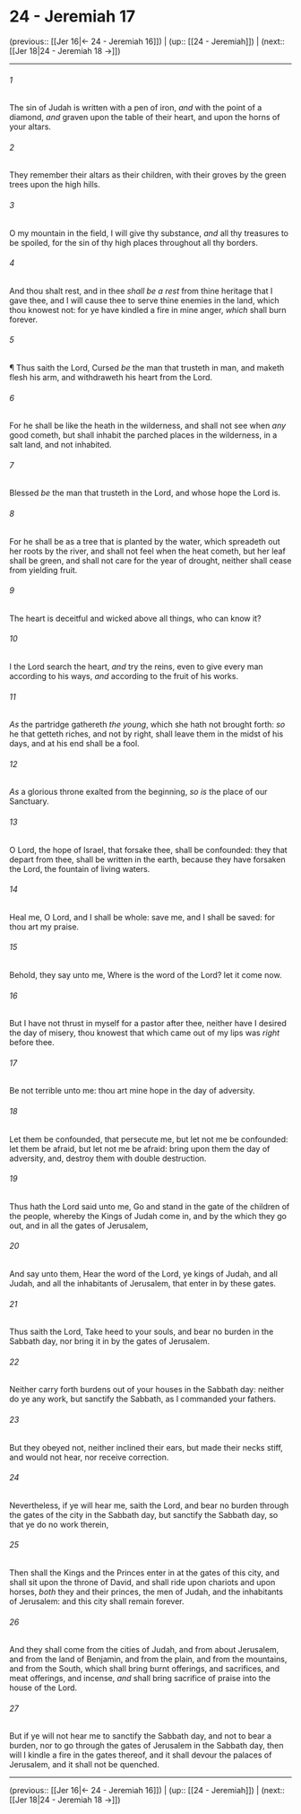 # 24 - Jeremiah 17

(previous:: [[Jer 16|← 24 - Jeremiah 16]]) | (up:: [[24 - Jeremiah]]) | (next:: [[Jer 18|24 - Jeremiah 18 →]])

***


###### 1 
The sin of Judah is written with a pen of iron, _and_ with the point of a diamond, _and_ graven upon the table of their heart, and upon the horns of your altars. 

###### 2 
They remember their altars as their children, with their groves by the green trees upon the high hills. 

###### 3 
O my mountain in the field, I will give thy substance, _and_ all thy treasures to be spoiled, for the sin of thy high places throughout all thy borders. 

###### 4 
And thou shalt rest, and in thee _shall be a rest_ from thine heritage that I gave thee, and I will cause thee to serve thine enemies in the land, which thou knowest not: for ye have kindled a fire in mine anger, _which_ shall burn forever. 

###### 5 
¶ Thus saith the Lord, Cursed _be_ the man that trusteth in man, and maketh flesh his arm, and withdraweth his heart from the Lord. 

###### 6 
For he shall be like the heath in the wilderness, and shall not see when _any_ good cometh, but shall inhabit the parched places in the wilderness, in a salt land, and not inhabited. 

###### 7 
Blessed _be_ the man that trusteth in the Lord, and whose hope the Lord is. 

###### 8 
For he shall be as a tree that is planted by the water, which spreadeth out her roots by the river, and shall not feel when the heat cometh, but her leaf shall be green, and shall not care for the year of drought, neither shall cease from yielding fruit. 

###### 9 
The heart is deceitful and wicked above all things, who can know it? 

###### 10 
I the Lord search the heart, _and_ try the reins, even to give every man according to his ways, _and_ according to the fruit of his works. 

###### 11 
_As_ the partridge gathereth _the young_, which she hath not brought forth: _so_ he that getteth riches, and not by right, shall leave them in the midst of his days, and at his end shall be a fool. 

###### 12 
_As_ a glorious throne exalted from the beginning, _so is_ the place of our Sanctuary. 

###### 13 
O Lord, the hope of Israel, that forsake thee, shall be confounded: they that depart from thee, shall be written in the earth, because they have forsaken the Lord, the fountain of living waters. 

###### 14 
Heal me, O Lord, and I shall be whole: save me, and I shall be saved: for thou art my praise. 

###### 15 
Behold, they say unto me, Where is the word of the Lord? let it come now. 

###### 16 
But I have not thrust in myself for a pastor after thee, neither have I desired the day of misery, thou knowest that which came out of my lips was _right_ before thee. 

###### 17 
Be not terrible unto me: thou art mine hope in the day of adversity. 

###### 18 
Let them be confounded, that persecute me, but let not me be confounded: let them be afraid, but let not me be afraid: bring upon them the day of adversity, and, destroy them with double destruction. 

###### 19 
Thus hath the Lord said unto me, Go and stand in the gate of the children of the people, whereby the Kings of Judah come in, and by the which they go out, and in all the gates of Jerusalem, 

###### 20 
And say unto them, Hear the word of the Lord, ye kings of Judah, and all Judah, and all the inhabitants of Jerusalem, that enter in by these gates. 

###### 21 
Thus saith the Lord, Take heed to your souls, and bear no burden in the Sabbath day, nor bring it in by the gates of Jerusalem. 

###### 22 
Neither carry forth burdens out of your houses in the Sabbath day: neither do ye any work, but sanctify the Sabbath, as I commanded your fathers. 

###### 23 
But they obeyed not, neither inclined their ears, but made their necks stiff, and would not hear, nor receive correction. 

###### 24 
Nevertheless, if ye will hear me, saith the Lord, and bear no burden through the gates of the city in the Sabbath day, but sanctify the Sabbath day, so that ye do no work therein, 

###### 25 
Then shall the Kings and the Princes enter in at the gates of this city, and shall sit upon the throne of David, and shall ride upon chariots and upon horses, _both_ they and their princes, the men of Judah, and the inhabitants of Jerusalem: and this city shall remain forever. 

###### 26 
And they shall come from the cities of Judah, and from about Jerusalem, and from the land of Benjamin, and from the plain, and from the mountains, and from the South, which shall bring burnt offerings, and sacrifices, and meat offerings, and incense, _and_ shall bring sacrifice of praise into the house of the Lord. 

###### 27 
But if ye will not hear me to sanctify the Sabbath day, and not to bear a burden, nor to go through the gates of Jerusalem in the Sabbath day, then will I kindle a fire in the gates thereof, and it shall devour the palaces of Jerusalem, and it shall not be quenched.

***

(previous:: [[Jer 16|← 24 - Jeremiah 16]]) | (up:: [[24 - Jeremiah]]) | (next:: [[Jer 18|24 - Jeremiah 18 →]])

